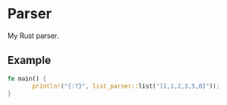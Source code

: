 # Parser

My Rust parser.

## Example

```rust
fn main() {
       println!("{:?}", list_parser::list("[1,1,2,3,5,8]"));
}
